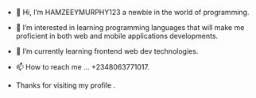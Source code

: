 - 👋 Hi, I’m HAMZEEYMURPHY123 a newbie in the world of programming. 
- 👀 I’m interested in learning programming  languages  that will make me proficient in both web and mobile applications developments. 
- 🌱 I’m currently learning frontend web dev technologies.

- 📫 How to reach me ... +2348063771017.
- Thanks for visiting my profile .

<!---
HAMZEEYMURPHY123/HAMZEEYMURPHY123 is a ✨ special ✨ repository because its `README.md` (this file) appears on your GitHub profile.
You can click the Preview link to take a look at your changes.
--->
